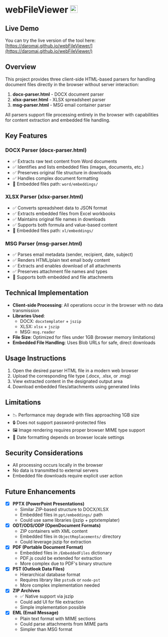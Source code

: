 # webFileViewer <a href="https://github.com/daromaj/webFileViewer" target="_blank"><img src="https://github.githubassets.com/images/modules/logos_page/GitHub-Mark.png" alt="GitHub" width="24" height="24"></a>

## Live Demo

You can try the live version of the tool here: [https://daromaj.github.io/webFileViewer/](https://daromaj.github.io/webFileViewer/)

## Overview
This project provides three client-side HTML-based parsers for handling document files directly in the browser without server interaction:

1. **docx-parser.html** - DOCX document parser
2. **xlsx-parser.html** - XLSX spreadsheet parser
3. **msg-parser.html** - MSG email container parser

All parsers support file processing entirely in the browser with capabilities for content extraction and embedded file handling.

## Key Features

### DOCX Parser (docx-parser.html)
- ✅ Extracts raw text content from Word documents
- ✅ Identifies and lists embedded files (images, documents, etc.)
- ✅ Preserves original file structure in downloads
- ✅ Handles complex document formatting
- 📁 Embedded files path: `word/embeddings/`

### XLSX Parser (xlsx-parser.html)
- ✅ Converts spreadsheet data to JSON format
- ✅ Extracts embedded files from Excel workbooks
- ✅ Maintains original file names in downloads
- ✅ Supports both formula and value-based content
- 📁 Embedded files path: `xl/embeddings/`

### MSG Parser (msg-parser.html)
- ✅ Parses email metadata (sender, recipient, date, subject)
- ✅ Renders HTML/plain text email body content
- ✅ Extracts and enables download of all attachments
- ✅ Preserves attachment file names and types
- 📄 Supports both embedded and file attachments

## Technical Implementation
- **Client-side Processing**: All operations occur in the browser with no data transmission
- **Libraries Used**:
  - DOCX: `docxtemplater` + `jszip`
  - XLSX: `xlsx` + `jszip`
  - MSG: `msg.reader`
- **File Size**: Optimized for files under 1GB (browser memory limitations)
- **Embedded File Handling**: Uses Blob URLs for safe, direct downloads

## Usage Instructions
1. Open the desired parser HTML file in a modern web browser
2. Upload the corresponding file type (.docx, .xlsx, or .msg)
3. View extracted content in the designated output area
4. Download embedded files/attachments using generated links

## Limitations
- 📉 Performance may degrade with files approaching 1GB size
- 🔒 Does not support password-protected files
- 🖼️ Image rendering requires proper browser MIME type support
- 📅 Date formatting depends on browser locale settings

## Security Considerations
- All processing occurs locally in the browser
- No data is transmitted to external servers
- Embedded file downloads require explicit user action

## Future Enhancements
- [x] **PPTX (PowerPoint Presentations)**
  - Similar ZIP-based structure to DOCX/XLSX
  - Embedded files in `ppt/embeddings/` path
  - Could use same libraries (jszip + pptxtemplater)
- [x] **ODT/ODS/ODP (OpenDocument Formats)**
  - ZIP containers with XML content
  - Embedded files in `ObjectReplacements/` directory
  - Could leverage jszip for extraction
- [x] **PDF (Portable Document Format)**
  - Embedded files in `/EmbeddedFiles` dictionary
  - PDF.js could be extended for extraction
  - More complex due to PDF's binary structure
- [x] **PST (Outlook Data Files)**
  - Hierarchical database format
  - Requires library like `pstsdk` or `node-pst`
  - More complex implementation needed
- [x] **ZIP Archives**
  - ✅ Native support via jszip
  - Could add UI for file extraction
  - Simple implementation possible
- [x] **EML (Email Message)**
  - Plain text format with MIME sections
  - Could parse attachments from MIME parts
  - Simpler than MSG format
